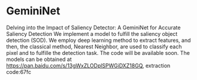 # GeminiNet
Delving into the Impact of Saliency Detector: A GeminiNet for Accurate Saliency Detection
We implement a model to fulfill the saliency object detection (SOD). We employ deep learning method to extract features, and then, the classical method, Nearest Neighbor, are used to classify each pixel and to fulfille the detection task. 
The code will be available soon. 
The models can be obtained at https://pan.baidu.com/s/13gWxZLODplSPWGiDXZ18GQ, extraction code:67fc 
